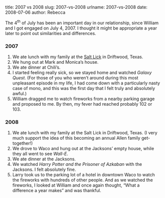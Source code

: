 title: 2007 vs 2008
slug: 2007-vs-2008
urlname: 2007-vs-2008
date: 2008-07-06
author: Rebecca

The 4<sup>th</sup> of July has been an important day in our relationship, since
William and I got engaged on July 4, 2007. I thought it might be appropriate a
year later to point out similarities and differences.

### 2007

1.  We ate lunch with my family at the [Salt Lick][a] in Driftwood, Texas.
2.  We hung out at Mark and Monica&#x02bc;s house.
3.  We ate dinner at Chili&#x02bc;s.
4.  I started feeling really sick, so we stayed home and watched _Galaxy Quest_.
    (For those of you who weren&#x02bc;t around during this most unpleasant
    episode in my life, I had come down with a particularly nasty case of mono,
    and this was the first day that I felt truly and absolutely awful.)
5.  William dragged me to watch fireworks from a nearby parking garage and
    proposed to me. By then, my fever had reached probably 102 or 103.

### 2008

1.  We ate lunch with my family at the Salt Lick in Driftwood, Texas. (I very
    much support the idea of this becoming an annual Allen family get-together!)
2.  We drove to Waco and hung out at the Jacksons&#x02bc; empty house, while
    they all went to see _Wall-E_.
3.  We ate dinner at the Jacksons.
4.  We watched _Harry Potter and the Prisoner of Azkaban_ with the Jacksons. I
    felt absolutely fine.
5.  Larry took us to the parking lot of a hotel in downtown Waco to watch the
    fireworks with hundreds of other people. And as we watched the fireworks, I
    looked at William and once again thought, &ldquo;What a difference a year
    makes&rdquo; and was thankful.

[a]: https://saltlickbbq.com/
